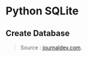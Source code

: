 
Python SQLite
===

## Create Database












> Source : [journaldev.com](https://www.journaldev.com/20515/python-sqlite-tutorial).
<!--stackedit_data:
eyJoaXN0b3J5IjpbMTE4NjU4NTQ1N119
-->